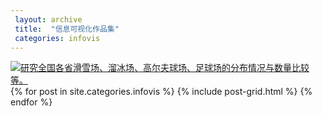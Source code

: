 ```yaml
---
 layout: archive
 title:  "信息可视化作品集"
 categories: infovis
---
```

<div class='tableauPlaceholder' id='viz1515315849485' style='position: relative'><noscript><a href='#'><img alt='研究全国各省滑雪场、溜冰场、高尔夫球场、足球场的分布情况与数量比较等。 ' src='https:&#47;&#47;public.tableau.com&#47;static&#47;images&#47;_1&#47;_18080&#47;2_2&#47;1_rss.png' style='border: none' /></a></noscript><object class='tableauViz'  style='display:none;'><param name='host_url' value='https%3A%2F%2Fpublic.tableau.com%2F' /> <param name='embed_code_version' value='3' /> <param name='path' value='views&#47;_18080&#47;2_2?:embed=y&amp;:display_count=y&amp;publish=yes' /> <param name='toolbar' value='yes' /><param name='static_image' value='https:&#47;&#47;public.tableau.com&#47;static&#47;images&#47;_1&#47;_18080&#47;2_2&#47;1.png' /> <param name='animate_transition' value='yes' /><param name='display_static_image' value='yes' /><param name='display_spinner' value='yes' /><param name='display_overlay' value='yes' /><param name='display_count' value='yes' /></object></div><script type='text/javascript'>var divElement = document.getElementById('viz1515315849485');var vizElement = divElement.getElementsByTagName('object')[0];vizElement.style.width='796px';vizElement.style.height='500px';var scriptElement = document.createElement('script');scriptElement.src = 'https://public.tableau.com/javascripts/api/viz_v1.js';vizElement.parentNode.insertBefore(scriptElement, vizElement);</script>

<div class="tiles">
{% for post in site.categories.infovis %}
	{% include post-grid.html %}
{% endfor %}
</div><!-- /.tiles 把所有categories 有 infovis 的列出来---->